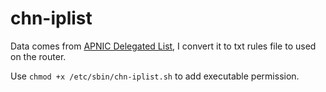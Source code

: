 # chn-iplist
Data comes from [ APNIC Delegated List](http://ftp.apnic.net/apnic/stats/apnic/delegated-apnic-latest), I convert it to txt rules file to used on the router.

Use `chmod +x /etc/sbin/chn-iplist.sh` to add executable permission.
